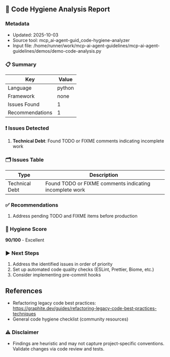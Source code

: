 ## 🧹 Code Hygiene Analysis Report

### Metadata
- Updated: 2025-10-03
- Source tool: mcp_ai-agent-guid_code-hygiene-analyzer
- Input file: /home/runner/work/mcp-ai-agent-guidelines/mcp-ai-agent-guidelines/demos/demo-code-analysis.py

### 📋 Summary
| Key | Value |
|---|---|
| Language | python |
| Framework | none |
| Issues Found | 1 |
| Recommendations | 1 |

### ❗ Issues Detected
1. **Technical Debt**: Found TODO or FIXME comments indicating incomplete work

### 🗂️ Issues Table
| Type | Description |
|---|---|
| Technical Debt | Found TODO or FIXME comments indicating incomplete work |


### ✅ Recommendations
1. Address pending TODO and FIXME items before production

### 🧮 Hygiene Score
**90/100** - Excellent

### ▶️ Next Steps
1. Address the identified issues in order of priority
2. Set up automated code quality checks (ESLint, Prettier, Biome, etc.)
3. Consider implementing pre-commit hooks

## References
- Refactoring legacy code best practices: https://graphite.dev/guides/refactoring-legacy-code-best-practices-techniques
- General code hygiene checklist (community resources)




### ⚠️ Disclaimer
- Findings are heuristic and may not capture project-specific conventions. Validate changes via code review and tests.
